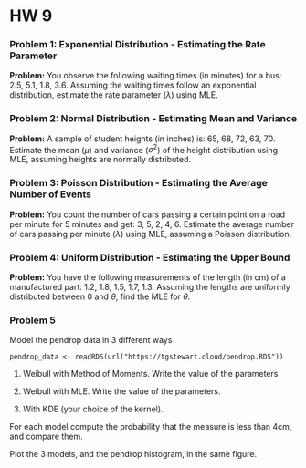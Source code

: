 HW 9
======================

### Problem 1: Exponential Distribution - Estimating the Rate Parameter

**Problem:** You observe the following waiting times (in minutes) for a bus: 2.5, 5.1, 1.8, 3.6. Assuming the waiting times follow an exponential distribution, estimate the rate parameter ($\lambda$) using MLE.

### Problem 2: Normal Distribution - Estimating Mean and Variance

**Problem:** A sample of student heights (in inches) is: 65, 68, 72, 63, 70. Estimate the mean ($\mu$) and variance ($\sigma^2$) of the height distribution using MLE, assuming heights are normally distributed.

### Problem 3: Poisson Distribution - Estimating the Average Number of Events

**Problem:** You count the number of cars passing a certain point on a road per minute for 5 minutes and get: 3, 5, 2, 4, 6. Estimate the average number of cars passing per minute ($\lambda$) using MLE, assuming a Poisson distribution.

### Problem 4: Uniform Distribution - Estimating the Upper Bound

**Problem:** You have the following measurements of the length (in cm) of a manufactured part: 1.2, 1.8, 1.5, 1.7, 1.3. Assuming the lengths are uniformly distributed between 0 and $\theta$, find the MLE for $\theta$.

### Problem 5

Model the pendrop data in 3 different ways

```{r}
pendrop_data <- readRDS(url("https://tgstewart.cloud/pendrop.RDS"))
```

1)  Weibull with Method of Moments. Write the value of the parameters

2)  Weibull with MLE. Write the value of the parameters.

3)  With KDE (your choice of the kernel).

For each model compute the probability that the measure is less than 4cm, and compare them.

Plot the 3 models, and the pendrop histogram, in the same figure.

